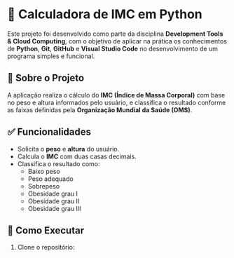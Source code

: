 # 🧮 Calculadora de IMC em Python

Este projeto foi desenvolvido como parte da disciplina **Development Tools & Cloud Computing**, com o objetivo de aplicar na prática os conhecimentos de **Python**, **Git**, **GitHub** e **Visual Studio Code** no desenvolvimento de um programa simples e funcional.

## 📌 Sobre o Projeto

A aplicação realiza o cálculo do **IMC (Índice de Massa Corporal)** com base no peso e altura informados pelo usuário, e classifica o resultado conforme as faixas definidas pela **Organização Mundial da Saúde (OMS)**.

## ✅ Funcionalidades

- Solicita o **peso** e **altura** do usuário.
- Calcula o **IMC** com duas casas decimais.
- Classifica o resultado como:
  - Baixo peso
  - Peso adequado
  - Sobrepeso
  - Obesidade grau I
  - Obesidade grau II
  - Obesidade grau III

## 🚀 Como Executar

1. Clone o repositório:

